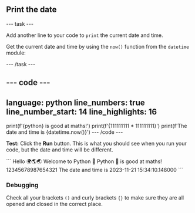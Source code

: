 <h2 class="c-project-heading--task">Print the date</h2>

\--- task ---

Add another line to your code to `print` the current date and time.

Get the current date and time by using the `now()` function from the `datetime` module:

\--- /task ---

## --- code ---

language: python
line_numbers: true
line_number_start: 14
line_highlights: 16
----------------------------------------

print(f'{python} is good at maths!')
print(f'{111111111 \* 111111111}')
print(f'The date and time is {datetime.now()}')
\--- /code ---

**Test:** Click the **Run** button.
This is what you should see when you run your code, but the date and time will be different.

<div class="c-project-output">
```
Hello 🌍🌎🌏
Welcome to Python 🐍
Python 🐍 is good at maths!
12345678987654321
The date and time is 2023-11-21 15:34:10.148000
```
</div>

<div class="c-project-callout c-project-callout--debug">

### Debugging

Check all your brackets `()` and curly brackets `{}` to make sure they are all opened and closed in the correct place.

</div>
